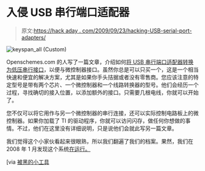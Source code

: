 # 入侵 USB 串行端口适配器

> 原文:[https://hack aday . com/2009/09/23/hacking-USB-serial-port-adapters/](https://hackaday.com/2009/09/23/hacking-usb-serial-port-adapters/)

![keyspan_all (Custom)](../Images/415ee0b6f66ae5bcd1e23c26767cb49a.png "keyspan_all (Custom)")

Openschemes.com 的人写了一篇文章，介绍如何[将 USB 串行端口适配器转换为低压串行接口](http://www.openschemes.com/modules/wordpress/2009/09/17/hacking-usb-serial-ports/1/)，以便与微控制器接口。虽然你总是可以只买一个，这是一个相当快速和便宜的解决方案，尤其是如果你手头拮据或者没有零售商。您应该注意的特定型号是带有两个芯片、一个微控制器和一个线路转换器的型号。他们会经历一个过程，寻找确切的接入位置，以添加额外的接口。只需要几根电线，你就可以开始了。

您不仅可以将它用作与另一个微控制器的串行连接，还可以实际控制电路板上的微控制器。如果你加载了 TI 的驱动程序，你就可以访问闪存，做任何你想做的事情。不过，他们在这里没有详细说明，只是说他们会就此写另一篇文章。

我们觉得这个小家伙看起来很眼熟，所以我们翻遍了我们的档案。果然，我们在 2008 年 1 月发现这个系统[在运行。](http://hackaday.com/2008/01/21/embedding-apps-in-wifi-finders/)

[via [被黑的小工具](http://hackedgadgets.com/2009/09/22/usb-to-rs232-adapter-hack/)